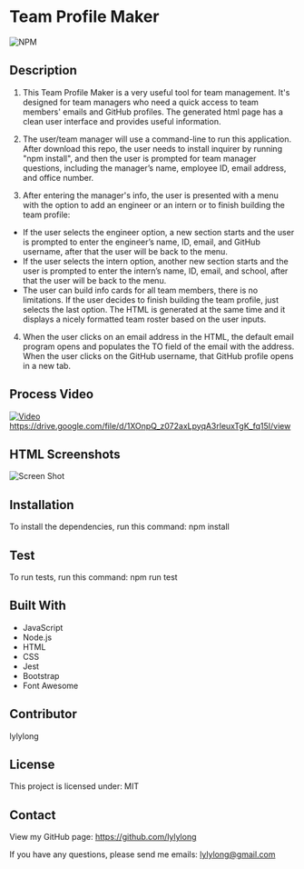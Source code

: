 # Team Profile Maker

![NPM](https://img.shields.io/npm/l/express)

## Description

1. This Team Profile Maker is a very useful tool for team management. It's designed for team managers who need a quick access to team members' emails and GitHub profiles. The generated html page has a clean user interface and provides useful information.

2. The user/team manager will use a command-line to run this application. After download this repo, the user needs to install inquirer by running "npm install", and then the user is prompted for team manager questions, including the manager’s name, employee ID, email address, and office number.

3. After entering the manager's info, the user is presented with a menu with the option to add an engineer or an intern or to finish building the team profile:

- If the user selects the engineer option, a new section starts and the user is prompted to enter the engineer’s name, ID, email, and GitHub username, after that the user will be back to the menu.
- If the user selects the intern option, another new section starts and the user is prompted to enter the intern’s name, ID, email, and school, after that the user will be back to the menu.
- The user can build info cards for all team members, there is no limitations. If the user decides to finish building the team profile, just selects the last option. The HTML is generated at the same time and it displays a nicely formatted team roster based on the user inputs.

4. When the user clicks on an email address in the HTML, the default email program opens and populates the TO field of the email with the address. When the user clicks on the GitHub username, that GitHub profile opens in a new tab.

## Process Video

[![Video](https://user-images.githubusercontent.com/70302749/98500850-9093d180-221b-11eb-9e5b-b89a8267a3aa.png)](https://drive.google.com/file/d/1XOnpQ_z072axLpyqA3rleuxTgK_fq15I/view)
https://drive.google.com/file/d/1XOnpQ_z072axLpyqA3rleuxTgK_fq15I/view

## HTML Screenshots

![Screen Shot](https://user-images.githubusercontent.com/70302749/98500792-604c3300-221b-11eb-89f0-1b43b57b49b8.png)

## Installation

To install the dependencies, run this command:
npm install

## Test

To run tests, run this command:
npm run test

## Built With

- JavaScript
- Node.js
- HTML
- CSS
- Jest
- Bootstrap
- Font Awesome

## Contributor

lylylong

## License

This project is licensed under: MIT

## Contact

View my GitHub page:
https://github.com/lylylong

If you have any questions, please send me emails:
lylylong@gmail.com
